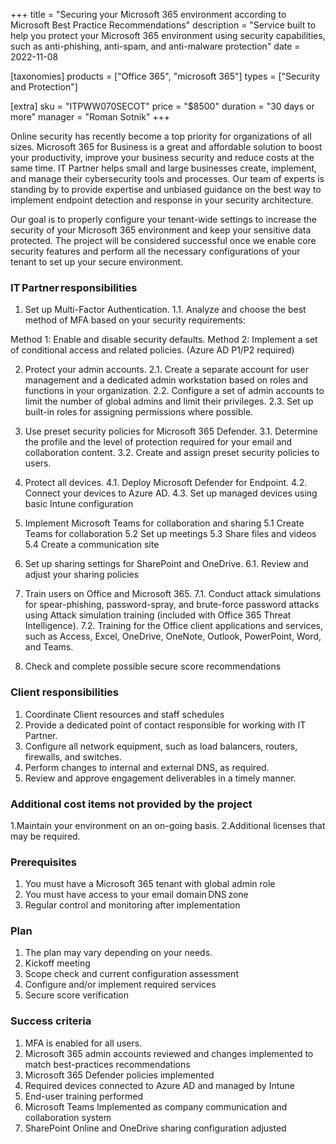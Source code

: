 +++
title = "Securing your Microsoft 365 environment according to Microsoft Best Practice Recommendations" 
description = "Service built to help you protect your Microsoft 365 environment using security capabilities, such as anti-phishing, anti-spam, and anti-malware protection" 
date = 2022-11-08

[taxonomies] 
products = ["Office 365", "microsoft 365"] 
types = ["Security and Protection"]

[extra] 
sku = "ITPWW070SECOT" 
price = "$8500" 
duration = "30 days or more" 
manager = "Roman Sotnik" 
+++


Online security has recently become a top priority for organizations of all sizes. Microsoft 365 for Business is a great and affordable solution to boost your productivity, improve your business security and reduce costs at the same time. 
IT Partner helps small and large businesses create, implement, and manage their cybersecurity tools and processes. Our team of experts is standing by to provide expertise and unbiased guidance on the best way to implement endpoint detection and response in your security architecture. 

Our goal is to properly configure your tenant-wide settings to increase the security of your Microsoft 365 environment and keep your sensitive data protected. The project will be considered successful once we enable core security features and perform all the necessary configurations of your tenant to set up your secure environment. 

### IT Partner responsibilities

1. Set up Multi-Factor Authentication. 
1.1. Analyze and choose the best method of MFA based on your security requirements: 

Method 1: Enable and disable security defaults. 
Method 2: Implement a set of conditional access and related policies. (Azure AD P1/P2 required)

2. Protect your admin accounts. 
2.1. Create a separate account for user management and a dedicated admin workstation based on roles and functions in your organization. 
2.2. Configure a set of admin accounts to limit the number of global admins and limit their privileges. 
2.3. Set up built-in roles for assigning permissions where possible. 

3. Use preset security policies for Microsoft 365 Defender. 
3.1. Determine the profile and the level of protection required for your email and collaboration content. 
3.2. Create and assign preset security policies to users. 

4. Protect all devices. 
4.1. Deploy Microsoft Defender for Endpoint. 
4.2. Connect your devices to Azure AD. 
4.3. Set up managed devices using basic Intune configuration

5. Implement Microsoft Teams for collaboration and sharing
5.1 Create Teams for collaboration
5.2 Set up meetings
5.3 Share files and videos
5.4 Create a communication site

6. Set up sharing settings for SharePoint and OneDrive. 
6.1. Review and adjust your sharing policies

7. Train users on Office and Microsoft 365. 
7.1. Conduct attack simulations for spear-phishing, password-spray, and brute-force password attacks using Attack simulation training (included with Office 365 Threat Intelligence). 
7.2. Training for the Office client applications and services, such as Access, Excel, OneDrive, OneNote, Outlook, PowerPoint, Word, and Teams. 

8. Check and complete possible secure score recommendations

### Client responsibilities   

1. Coordinate Client resources and staff schedules 
2. Provide a dedicated point of contact responsible for working with IT Partner. 
3. Configure all network equipment, such as load balancers, routers, firewalls, and switches. 
4. Perform changes to internal and external DNS, as required. 
5. Review and approve engagement deliverables in a timely manner. 

### Additional cost items not provided by the project

1.Maintain your environment on an on-going basis. 
2.Additional licenses that may be required. 

### Prerequisites   

1. You must have a Microsoft 365 tenant with global admin role
2. You must have access to your email domain DNS zone 
3. Regular control and monitoring after implementation

### Plan  

1. The plan may vary depending on your needs. 
2. Kickoff meeting 
3. Scope check and current configuration assessment 
4. Configure and/or implement required services
5. Secure score verification

### Success criteria  

1. MFA is enabled for all users. 
2. Microsoft 365 admin accounts reviewed and changes implemented to match best-practices recommendations
3. Microsoft 365 Defender policies implemented
4. Required devices connected to Azure AD and managed by Intune
5. End-user training performed
6. Microsoft Teams Implemented as company communication and collaboration system
7. SharePoint Online and OneDrive sharing configuration adjusted


 
